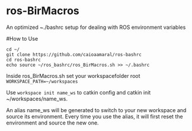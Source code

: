 # ros-BirMacros
An optimized ~./bashrc setup for dealing with ROS environment variables

#How to Use
```
cd ~/
git clone https://github.com/caioaamaral/ros-bashrc
cd ros-bashrc
echo source ~/ros_bashrc/ros_BirMacros.sh >> ~/.bashrc

```
Inside ros_BirMacros.sh set your workspacefolder root `WORKSPACE_PATH=~/workspaces`

Use `workspace init name_ws` to catkin config and catkin init ~/workspaces/name_ws.

An alias name_ws will be generated to switch to your new workspace and source its environment. Every time you use the alias, it will first reset the environment and source the new one.
